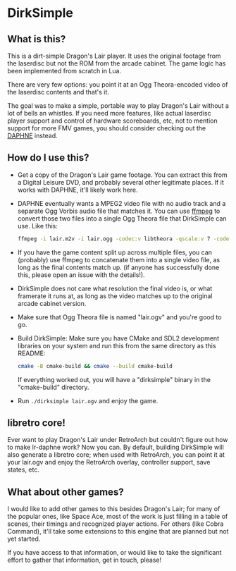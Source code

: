 # DirkSimple

## What is this?

This is a dirt-simple Dragon's Lair player. It uses the original footage
from the laserdisc but not the ROM from the arcade cabinet. The game logic
has been implemented from scratch in Lua.

There are very few options: you point it at an Ogg Theora-encoded video of
the laserdisc contents and that's it.

The goal was to make a simple, portable way to play Dragon's Lair without
a lot of bells an whistles. If you need more features, like actual laserdisc
player support and control of hardware scoreboards, etc, not to mention
support for more FMV games, you should consider checking out the
[DAPHNE](http://www.daphne-emu.com/) instead.


## How do I use this?

- Get a copy of the Dragon's Lair game footage. You can extract this from a
Digital Leisure DVD, and probably several other legitimate places. If it
works with DAPHNE, it'll likely work here.

- DAPHNE eventually wants a MPEG2 video file with no audio track and a
separate Ogg Vorbis audio file that matches it. You can use
[ffmpeg](https://ffmpeg.org/) to convert those two files into a single Ogg
Theora file that DirkSimple can use. Like this:

  ```bash
  ffmpeg -i lair.m2v -i lair.ogg -codec:v libtheora -qscale:v 7 -codec:a libvorbis -qscale:a 5 -pix_fmt yuv420p lair.ogv
  ```

- If you have the game content split up across multiple files, you can
  (probably) use ffmpeg to concatenate them into a single video file, as long
  as the final contents match up. (if anyone has successfully done this,
  please open an issue with the details!).

- DirkSimple does not care what resolution the final video is, or what
  framerate it runs at, as long as the video matches up to the original
  arcade cabinet version.

- Make sure that Ogg Theora file is named "lair.ogv" and you're good to go.

- Build DirkSimple: Make sure you have CMake and SDL2 development libraries
  on your system and run this from the same directory as this README:

  ```bash
  cmake -B cmake-build && cmake --build cmake-build
  ```

  If everything worked out, you will have a "dirksimple" binary in the
  "cmake-build" directory.

- Run `./dirksimple lair.ogv` and enjoy the game.


## libretro core!

Ever want to play Dragon's Lair under RetroArch but couldn't figure out how
to make lr-daphne work? Now you can. By default, building DirkSimple will
also generate a libretro core; when used with RetroArch, you can point it
at your lair.ogv and enjoy the RetroArch overlay, controller support,
save states, etc.


## What about other games?

I would like to add other games to this besides Dragon's Lair; for many of
the popular ones, like Space Ace, most of the work is just filling in a table
of scenes, their timings and recognized player actions. For others (like
Cobra Command), it'll take some extensions to this engine that are planned
but not yet started.

If you have access to that information, or would like to take the significant
effort to gather that information, get in touch, please!

